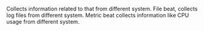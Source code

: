 Collects information related to that from different system. File beat, collects log files from different system. Metric beat collects information like CPU usage from different system.
